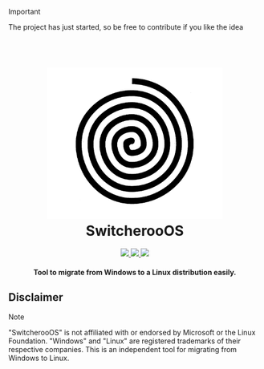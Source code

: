 > [!IMPORTANT]
> The project has just started, so be free to contribute if you like the idea

<h1 align="center">
  <br>
  <img src="./images/SwitcherooOS.png" alt="Logo" width="350"></a>
  <br>
  SwitcherooOS
  <br>
</h1>

<p align="center">
  <a href="https://saythanks.io/to/FrecceNere">
      <img src="https://img.shields.io/badge/Say%20Thanks-!-1EAEDB.svg">
  </a>
  <a href="https://ko-fi.com/freccenere">
    <img src="https://img.shields.io/badge/$-donate-ff69b4.svg?maxAge=2592000&amp;style=flat">
  </a>
  <a href="./LICENSE">
    <img src="https://img.shields.io/github/license/FrecceNere/SwitcherooOS">
  </a>
</p>
<!--
<p align="center">
  <a href="#features">Features</a> •
  <a></a>
  <a href="#how-to-use">How To Use</a> •
  <a href="#download">Download</a> •
</p>
-->

<h4 align="center">Tool to migrate from Windows to a Linux distribution easily</a>.</43>

## Disclaimer

> [!NOTE]
> "SwitcherooOS" is not affiliated with or endorsed by Microsoft or the Linux Foundation. "Windows" and "Linux" are registered trademarks of their respective companies. This is an independent tool for migrating from Windows to Linux.

